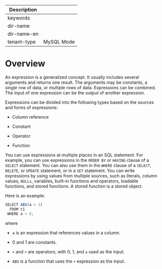 | Description   |                 |
|---------------|-----------------|
| keywords      |                 |
| dir-name      |                 |
| dir-name-en   |                 |
| tenant-type   | MySQL Mode      |

# Overview

An expression is a generalized concept. It usually includes several arguments and returns one result. The arguments may be constants, a single row of data, or multiple rows of data. Expressions can be combined. The input of one expression can be the output of another expression.

Expressions can be divided into the following types based on the sources and forms of expressions:

* Column reference

* Constant

* Operator

* Function

You can use expressions at multiple places in an SQL statement. For example, you can use expressions in the `ORDER BY` or `HAVING` clause of a `SELECT` statement. You can also use them in the `WHERE` clause of a `SELECT`, `DELETE`, or `UPDATE` statement, or in a `SET` statement. You can write expressions by using values from multiple sources, such as literals, column values, `NULLs`, variables, built-in functions and operators, loadable functions, and stored functions. A stored function is a stored object.

Here is an example:

```javascript
SELECT ABS(a + 1)
  FROM t1
 WHERE a > 0;
```

where

* `a` is an expression that references values in a column.

* 0 and 1 are constants.

* `>` and `+` are operators, with 0, 1, and `a` used as the input.

* `ABS` is a function that uses the `+` expression as the input.
